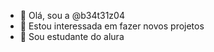- 👋 Olá, sou a @b34t31z04
- 👀 Estou interessada em fazer novos projetos
- 🌱 Sou estudante do alura





